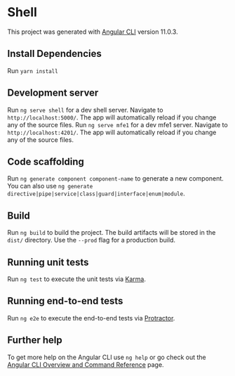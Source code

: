 # Shell

This project was generated with [Angular CLI](https://github.com/angular/angular-cli) version 11.0.3.

## Install Dependencies
Run `yarn install`

## Development server

Run `ng serve shell` for a dev shell server. Navigate to `http://localhost:5000/`. The app will automatically reload if you change any of the source files.
Run `ng serve mfe1` for a dev mfe1 server. Navigate to `http://localhost:4201/`. The app will automatically reload if you change any of the source files.

## Code scaffolding

Run `ng generate component component-name` to generate a new component. You can also use `ng generate directive|pipe|service|class|guard|interface|enum|module`.

## Build

Run `ng build` to build the project. The build artifacts will be stored in the `dist/` directory. Use the `--prod` flag for a production build.

## Running unit tests

Run `ng test` to execute the unit tests via [Karma](https://karma-runner.github.io).

## Running end-to-end tests

Run `ng e2e` to execute the end-to-end tests via [Protractor](http://www.protractortest.org/).

## Further help

To get more help on the Angular CLI use `ng help` or go check out the [Angular CLI Overview and Command Reference](https://angular.io/cli) page.


